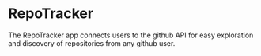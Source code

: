 # RepoTracker
The RepoTracker app connects users to the github API for easy exploration and discovery of repositories from any github user.
